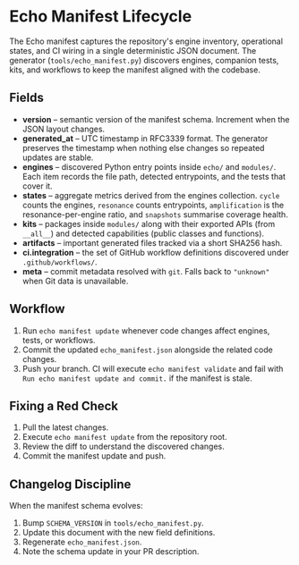 # Echo Manifest Lifecycle

The Echo manifest captures the repository's engine inventory, operational states, and CI wiring in a single deterministic JSON document. The generator (`tools/echo_manifest.py`) discovers engines, companion tests, kits, and workflows to keep the manifest aligned with the codebase.

## Fields

- **version** – semantic version of the manifest schema. Increment when the JSON layout changes.
- **generated_at** – UTC timestamp in RFC3339 format. The generator preserves the timestamp when nothing else changes so repeated updates are stable.
- **engines** – discovered Python entry points inside `echo/` and `modules/`. Each item records the file path, detected entrypoints, and the tests that cover it.
- **states** – aggregate metrics derived from the engines collection. `cycle` counts the engines, `resonance` counts entrypoints, `amplification` is the resonance-per-engine ratio, and `snapshots` summarise coverage health.
- **kits** – packages inside `modules/` along with their exported APIs (from `__all__`) and detected capabilities (public classes and functions).
- **artifacts** – important generated files tracked via a short SHA256 hash.
- **ci.integration** – the set of GitHub workflow definitions discovered under `.github/workflows/`.
- **meta** – commit metadata resolved with `git`. Falls back to `"unknown"` when Git data is unavailable.

## Workflow

1. Run `echo manifest update` whenever code changes affect engines, tests, or workflows.
2. Commit the updated `echo_manifest.json` alongside the related code changes.
3. Push your branch. CI will execute `echo manifest validate` and fail with `Run echo manifest update and commit.` if the manifest is stale.

## Fixing a Red Check

1. Pull the latest changes.
2. Execute `echo manifest update` from the repository root.
3. Review the diff to understand the discovered changes.
4. Commit the manifest update and push.

## Changelog Discipline

When the manifest schema evolves:

1. Bump `SCHEMA_VERSION` in `tools/echo_manifest.py`.
2. Update this document with the new field definitions.
3. Regenerate `echo_manifest.json`.
4. Note the schema update in your PR description.
